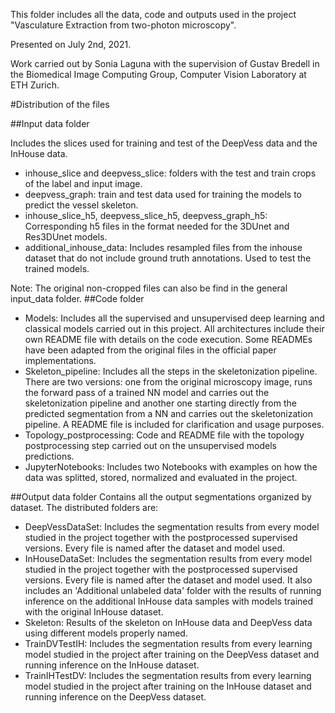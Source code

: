 This folder includes all the data, code and outputs used in the project "Vasculature Extraction from two-photon microscopy".

Presented on  July 2nd, 2021.

Work carried out by Sonia Laguna with the supervision of Gustav Bredell in the Biomedical Image Computing Group, Computer Vision Laboratory at ETH Zurich.

#Distribution of the files

##Input data folder

Includes the slices used for training and test of the DeepVess data and the InHouse data.

- inhouse_slice and deepvess_slice: folders with the test and train crops of the label and input image.
- deepvess_graph: train and test data used for training the models to predict the vessel skeleton.
- inhouse_slice_h5, deepvess_slice_h5, deepvess_graph_h5: Corresponding h5 files in the format needed for the 3DUnet and Res3DUnet models.
- additional_inhouse_data: Includes resampled files from the inhouse dataset that do not include ground truth annotations. Used to test the trained models. 

Note: The original non-cropped files can also be find in the general input_data folder.
##Code folder

- Models: Includes all the supervised and unsupervised deep learning and classical models carried out in this project. All architectures include their own README file with details on the code execution. Some READMEs have been adapted from the original files in the official paper implementations.
- Skeleton_pipeline: Includes all the steps in the skeletonization pipeline. There are two versions: one from the original microscopy image, runs the forward pass of a trained NN model and carries out the skeletonization pipeline and another one starting directly from the predicted segmentation from a NN and carries out the skeletonization pipeline. A README file is included for clarification and usage purposes.
- Topology_postprocessing: Code and README file with the topology postprocessing step carried out on the unsupervised models predictions.
- JupyterNotebooks: Includes two Notebooks with examples on how the data was splitted, stored, normalized and evaluated in the project. 


##Output data folder
  Contains all the output segmentations organized by dataset. The distributed folders are:

- DeepVessDataSet: Includes the segmentation results from every model studied in the project together with the postprocessed supervised versions. Every file is named after the dataset and model used.
- InHouseDataSet: Includes the segmentation results from every model studied in the project together with the postprocessed supervised versions. Every file is named after the dataset and model used. It also includes an 'Additional unlabeled data' folder with the results of running inference on the additional InHouse data samples with models trained with the original InHouse dataset.
- Skeleton: Results of the skeleton on InHouse data and DeepVess data using different models properly named. 
- TrainDVTestIH: Includes the segmentation results from every learning model studied in the project after training on the DeepVess dataset and running inference on the InHouse dataset.
- TrainIHTestDV: Includes the segmentation results from every learning model studied in the project after training on the InHouse dataset and running inference on the DeepVess dataset.

